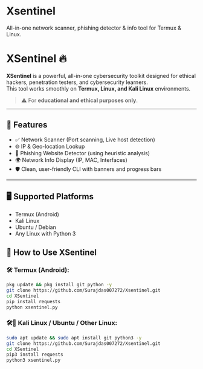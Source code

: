 # Xsentinel
All-in-one network scanner, phishing detector &amp; info tool for Termux &amp; Linux.
# XSentinel 🔥

**XSentinel** is a powerful, all-in-one cybersecurity toolkit designed for ethical hackers, penetration testers, and cybersecurity learners.  
This tool works smoothly on **Termux, Linux, and Kali Linux** environments.

> ⚠️ For **educational and ethical purposes only**.

---

## 🚀 Features

- ✅ Network Scanner (Port scanning, Live host detection)
- 🌐 IP & Geo-location Lookup
- 🎯 Phishing Website Detector (using heuristic analysis)
- 🌍 Network Info Display (IP, MAC, Interfaces)
- 🛡️ Clean, user-friendly CLI with banners and progress bars

---

## 🖥️ Supported Platforms

- Termux (Android)
- Kali Linux
- Ubuntu / Debian
- Any Linux with Python 3

## 🚀 How to Use XSentinel

### 🛠️ Termux (Android):


```bash
pkg update && pkg install git python -y
git clone https://github.com/Surajdas007272/Xsentinel.git
cd XSentinel
pip install requests
python xsentinel.py
```

### 🛠️🐧 Kali Linux / Ubuntu / Other Linux:


```bash
sudo apt update && sudo apt install git python3 -y
git clone https://github.com/Surajdas007272/Xsentinel.git
cd XSentinel
pip3 install requests
python3 xsentinel.py
```
